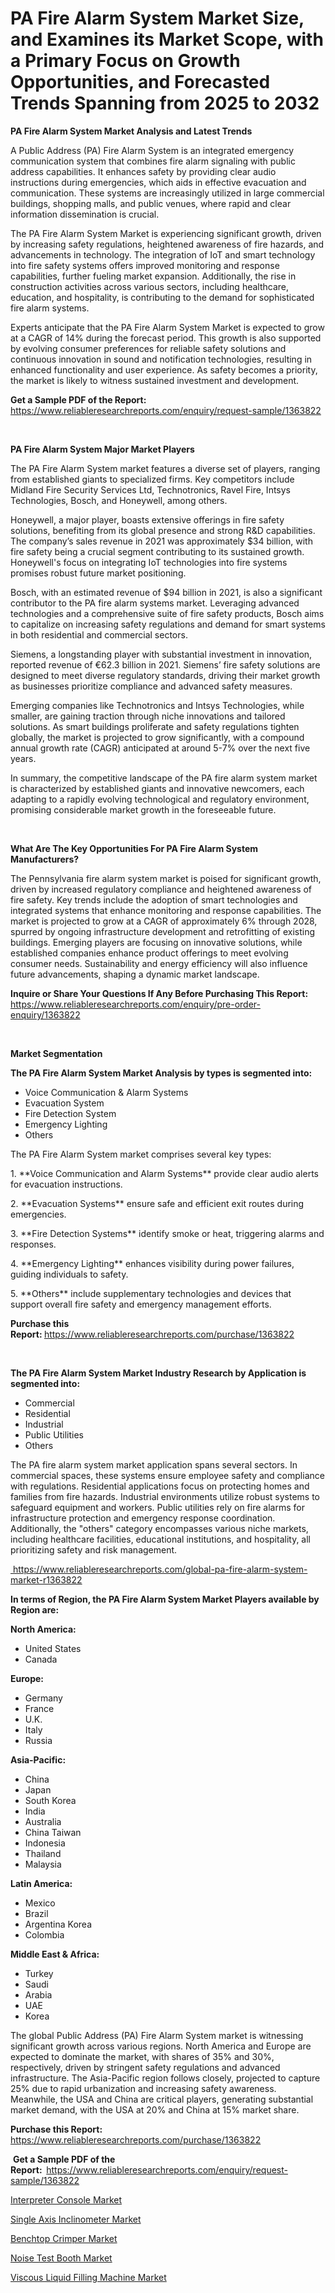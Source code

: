 <p><h1>PA Fire Alarm System Market Size, and Examines its Market Scope, with a Primary Focus on Growth Opportunities, and Forecasted Trends Spanning from 2025 to 2032</h1></p><p><strong>PA Fire Alarm System Market Analysis and Latest Trends</strong></p>
<p><p>A Public Address (PA) Fire Alarm System is an integrated emergency communication system that combines fire alarm signaling with public address capabilities. It enhances safety by providing clear audio instructions during emergencies, which aids in effective evacuation and communication. These systems are increasingly utilized in large commercial buildings, shopping malls, and public venues, where rapid and clear information dissemination is crucial.</p><p>The PA Fire Alarm System Market is experiencing significant growth, driven by increasing safety regulations, heightened awareness of fire hazards, and advancements in technology. The integration of IoT and smart technology into fire safety systems offers improved monitoring and response capabilities, further fueling market expansion. Additionally, the rise in construction activities across various sectors, including healthcare, education, and hospitality, is contributing to the demand for sophisticated fire alarm systems.</p><p>Experts anticipate that the PA Fire Alarm System Market is expected to grow at a CAGR of 14% during the forecast period. This growth is also supported by evolving consumer preferences for reliable safety solutions and continuous innovation in sound and notification technologies, resulting in enhanced functionality and user experience. As safety becomes a priority, the market is likely to witness sustained investment and development.</p></p>
<p><strong>Get a Sample PDF of the Report:&nbsp;</strong> <a href="https://www.reliableresearchreports.com/enquiry/request-sample/1363822?utm_campaign=24&utm_medium=2&utm_source=Github&utm_content=ia&utm_term=28022025&utm_id=pa-fire-alarm-system">https://www.reliableresearchreports.com/enquiry/request-sample/1363822</a></p>
<p>&nbsp;</p>
<p><strong>PA Fire Alarm System Major Market Players</strong></p>
<p><p>The PA Fire Alarm System market features a diverse set of players, ranging from established giants to specialized firms. Key competitors include Midland Fire Security Services Ltd, Technotronics, Ravel Fire, Intsys Technologies, Bosch, and Honeywell, among others. </p><p>Honeywell, a major player, boasts extensive offerings in fire safety solutions, benefiting from its global presence and strong R&D capabilities. The company’s sales revenue in 2021 was approximately $34 billion, with fire safety being a crucial segment contributing to its sustained growth. Honeywell's focus on integrating IoT technologies into fire systems promises robust future market positioning.</p><p>Bosch, with an estimated revenue of $94 billion in 2021, is also a significant contributor to the PA fire alarm systems market. Leveraging advanced technologies and a comprehensive suite of fire safety products, Bosch aims to capitalize on increasing safety regulations and demand for smart systems in both residential and commercial sectors.</p><p>Siemens, a longstanding player with substantial investment in innovation, reported revenue of €62.3 billion in 2021. Siemens’ fire safety solutions are designed to meet diverse regulatory standards, driving their market growth as businesses prioritize compliance and advanced safety measures.</p><p>Emerging companies like Technotronics and Intsys Technologies, while smaller, are gaining traction through niche innovations and tailored solutions. As smart buildings proliferate and safety regulations tighten globally, the market is projected to grow significantly, with a compound annual growth rate (CAGR) anticipated at around 5-7% over the next five years.</p><p>In summary, the competitive landscape of the PA fire alarm system market is characterized by established giants and innovative newcomers, each adapting to a rapidly evolving technological and regulatory environment, promising considerable market growth in the foreseeable future.</p></p>
<p>&nbsp;</p>
<p><strong>What Are The Key Opportunities For PA Fire Alarm System Manufacturers?</strong></p>
<p><p>The Pennsylvania fire alarm system market is poised for significant growth, driven by increased regulatory compliance and heightened awareness of fire safety. Key trends include the adoption of smart technologies and integrated systems that enhance monitoring and response capabilities. The market is projected to grow at a CAGR of approximately 6% through 2028, spurred by ongoing infrastructure development and retrofitting of existing buildings. Emerging players are focusing on innovative solutions, while established companies enhance product offerings to meet evolving consumer needs. Sustainability and energy efficiency will also influence future advancements, shaping a dynamic market landscape.</p></p>
<p><strong>Inquire or Share Your Questions If Any Before Purchasing This Report:</strong> <a href="https://www.reliableresearchreports.com/enquiry/pre-order-enquiry/1363822?utm_campaign=24&utm_medium=2&utm_source=Github&utm_content=ia&utm_term=28022025&utm_id=pa-fire-alarm-system">https://www.reliableresearchreports.com/enquiry/pre-order-enquiry/1363822</a></p>
<p>&nbsp;</p>
<p><strong>Market Segmentation</strong></p>
<p><strong>The PA Fire Alarm System Market Analysis by types is segmented into:</strong></p>
<p><ul><li>Voice Communication & Alarm Systems</li><li>Evacuation System</li><li>Fire Detection System</li><li>Emergency Lighting</li><li>Others</li></ul></p>
<p><p>The PA Fire Alarm System market comprises several key types: </p><p>1. **Voice Communication and Alarm Systems** provide clear audio alerts for evacuation instructions. </p><p>2. **Evacuation Systems** ensure safe and efficient exit routes during emergencies. </p><p>3. **Fire Detection Systems** identify smoke or heat, triggering alarms and responses. </p><p>4. **Emergency Lighting** enhances visibility during power failures, guiding individuals to safety. </p><p>5. **Others** include supplementary technologies and devices that support overall fire safety and emergency management efforts.</p></p>
<p><strong>Purchase this Report:&nbsp;</strong><a href="https://www.reliableresearchreports.com/purchase/1363822?utm_campaign=24&utm_medium=2&utm_source=Github&utm_content=ia&utm_term=28022025&utm_id=pa-fire-alarm-system">https://www.reliableresearchreports.com/purchase/1363822</a></p>
<p>&nbsp;</p>
<p><strong>The PA Fire Alarm System Market Industry Research by Application is segmented into:</strong></p>
<p><ul><li>Commercial</li><li>Residential</li><li>Industrial</li><li>Public Utilities</li><li>Others</li></ul></p>
<p><p>The PA fire alarm system market application spans several sectors. In commercial spaces, these systems ensure employee safety and compliance with regulations. Residential applications focus on protecting homes and families from fire hazards. Industrial environments utilize robust systems to safeguard equipment and workers. Public utilities rely on fire alarms for infrastructure protection and emergency response coordination. Additionally, the "others" category encompasses various niche markets, including healthcare facilities, educational institutions, and hospitality, all prioritizing safety and risk management.</p></p>
<p><a href="https://www.reliableresearchreports.com/global-pa-fire-alarm-system-market-r1363822?utm_campaign=24&utm_medium=2&utm_source=Github&utm_content=ia&utm_term=28022025&utm_id=pa-fire-alarm-system">&nbsp;https://www.reliableresearchreports.com/global-pa-fire-alarm-system-market-r1363822</a></p>
<p><strong>In terms of Region, the PA Fire Alarm System Market Players available by Region are:</strong></p>
<p>
    <p> <strong> North America: </strong>
        <ul>
            <li>United States</li>
            <li>Canada</li>
        </ul>
        </p> 
    <p> <strong> Europe: </strong>
        <ul>
            <li>Germany</li>
            <li>France</li>
            <li>U.K.</li>
            <li>Italy</li>
            <li>Russia</li>
        </ul>
        </p> 
    <p> <strong> Asia-Pacific: </strong>
        <ul>
            <li>China</li>
            <li>Japan</li>
            <li>South Korea</li>
            <li>India</li>
            <li>Australia</li>
            <li>China Taiwan</li>
            <li>Indonesia</li>
            <li>Thailand</li>
            <li>Malaysia</li>
        </ul>
        </p> 
    <p> <strong> Latin America: </strong>
        <ul>
            <li>Mexico</li>
            <li>Brazil</li>
            <li>Argentina Korea</li>
            <li>Colombia</li>
        </ul>
        </p> 
    <p> <strong> Middle East & Africa: </strong>
        <ul>
            <li>Turkey</li>
            <li>Saudi</li>
            <li>Arabia</li>
            <li>UAE</li>
            <li>Korea</li>
        </ul>
    </p>
    </p>
<p><p>The global Public Address (PA) Fire Alarm System market is witnessing significant growth across various regions. North America and Europe are expected to dominate the market, with shares of 35% and 30%, respectively, driven by stringent safety regulations and advanced infrastructure. The Asia-Pacific region follows closely, projected to capture 25% due to rapid urbanization and increasing safety awareness. Meanwhile, the USA and China are critical players, generating substantial market demand, with the USA at 20% and China at 15% market share.</p></p>
<p><strong>Purchase this Report: </strong><a href="https://www.reliableresearchreports.com/purchase/1363822?utm_campaign=24&utm_medium=2&utm_source=Github&utm_content=ia&utm_term=28022025&utm_id=pa-fire-alarm-system">https://www.reliableresearchreports.com/purchase/1363822</a></p>
<p>&nbsp;<strong>Get a Sample PDF of the Report:&nbsp;&nbsp;</strong><a href="https://www.reliableresearchreports.com/enquiry/request-sample/1363822?utm_campaign=24&utm_medium=2&utm_source=Github&utm_content=ia&utm_term=28022025&utm_id=pa-fire-alarm-system">https://www.reliableresearchreports.com/enquiry/request-sample/1363822</a></p>
<p><strong></strong></p>
<p><p><a href="https://github.com/lugnabirue/Market-Research-Report-List-1/blob/main/interpreter-console-market.md?utm_campaign=24&utm_medium=2&utm_source=Github&utm_content=ia&utm_term=28022025&utm_id=pa-fire-alarm-system">Interpreter Console Market</a></p><p><a href="https://github.com/marteionun0/Market-Research-Report-List-1/blob/main/single-axis-inclinometer-market.md?utm_campaign=24&utm_medium=2&utm_source=Github&utm_content=ia&utm_term=28022025&utm_id=pa-fire-alarm-system">Single Axis Inclinometer Market</a></p><p><a href="https://github.com/braisykhwezi/Market-Research-Report-List-1/blob/main/benchtop-crimper-market.md?utm_campaign=24&utm_medium=2&utm_source=Github&utm_content=ia&utm_term=28022025&utm_id=pa-fire-alarm-system">Benchtop Crimper Market</a></p><p><a href="https://github.com/gakpasulgun/Market-Research-Report-List-1/blob/main/noise-test-booth-market.md?utm_campaign=24&utm_medium=2&utm_source=Github&utm_content=ia&utm_term=28022025&utm_id=pa-fire-alarm-system">Noise Test Booth Market</a></p><p><a href="https://github.com/shpirttangim48/Market-Research-Report-List-1/blob/main/viscous-liquid-filling-machine-market.md?utm_campaign=24&utm_medium=2&utm_source=Github&utm_content=ia&utm_term=28022025&utm_id=pa-fire-alarm-system">Viscous Liquid Filling Machine Market</a></p></p>